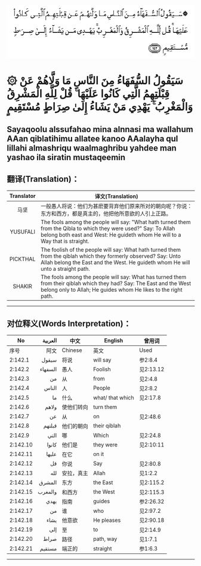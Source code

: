 ![002:142](images/002_142.gif)

#   ۞ سَيَقُولُ السُّفَهَاءُ مِنَ النَّاسِ مَا وَلَّاهُمْ عَنْ قِبْلَتِهِمُ الَّتِي كَانُوا عَلَيْهَا ۚ قُلْ لِلَّهِ الْمَشْرِقُ وَالْمَغْرِبُ ۚ يَهْدِي مَنْ يَشَاءُ إِلَىٰ صِرَاطٍ مُسْتَقِيمٍ 

## Sayaqoolu alssufahao mina alnnasi ma wallahum AAan qiblatihimu allatee kanoo AAalayha qul lillahi almashriqu waalmaghribu yahdee man yashao ila siratin mustaqeemin

## 翻译(Translation)：

| Translator | 译文(Translation)                                            |
|:----------:| ------------------------------------------------------------ |
| 马坚       | 一般愚人将说：他们为甚麽要背弃他们原来所对的朝向呢？你说：东方和西方，都是真主的，他把他所意欲的人引上正路。 |
| YUSUFALI   | The fools among the people will say: "What hath turned them from the Qibla to which they were used?" Say: To Allah belong both east and West: He guideth whom He will to a Way that is straight. |
| PICKTHAL   | The foolish of the people will say: What hath turned them from the qiblah which they formerly observed? Say: Unto Allah belong the East and the West. He guideth whom He will unto a straight path. |
| SHAKIR     | The fools among the people will say: What has turned them from their qiblah which they had? Say: The East and the West belong only to Allah; He guides whom He likes to the right path. |

---

## 对位释义(Words Interpretation)：

| No       | العربية | 中文       | English          | 曾用词    |
| -------- | ------: | ---------- | ---------------- | --------- |
| 序号     |    阿文 | Chinese    | 英文             | Used      |
| 2:142.1  |   سيقول | 将说       | will say         | 参2:8.4   |
| 2:142.2  | السفهاء | 愚人       | Foolish          | 见2:13.12 |
| 2:142.3  |      من | 从         | from             | 见2:4.8   |
| 2:142.4  |   الناس | 人         | People           | 见2:8.2   |
| 2:142.5  |      ما | 什么       | what/ that which | 见2:17.8  |
| 2:142.6  |   ولاهم | 使他们转向 | turn them        |           |
| 2:142.7  |      عن | 从         | on               | 见2:48.6  |
| 2:142.8  |  قبلتهم | 他们的朝向 | their qiblah     |           |
| 2:142.9  |    التي | 哪         | Which            | 见2:24.8  |
| 2:142.10 |   كانوا | 他们是     | they were        | 见2:10:11 |
| 2:142.11 |   عليها | 在它       | on it            |           |
| 2:142.12 |      قل | 你说       | Say              | 见2:80.8  |
| 2:142.13 |     لله | 安拉，真主 | Allah            | 见1:2.2   |
| 2:142.14 |  المشرق | 东方       | the East         | 见2:115.2 |
| 2:142.15 | والمغرب | 和西方     | the West         | 见2:115.3 |
| 2:142.16 |    يهدي | 指南       | guides           | 参2:26.32 |
| 2:142.17 |      من | 谁         | who              | 见2:97.2  |
| 2:142.18 |    يشاء | 他意欲     | He pleases       | 见2:90.18 |
| 2:142.19 |     إلى | 至         | to               | 见2:14.9  |
| 2:142.20 |    صراط | 路径       | path, way        | 见1:7.1   |
| 2:142.21 |  مستقيم | 端正的     | straight         | 参1:6.3   |

---
